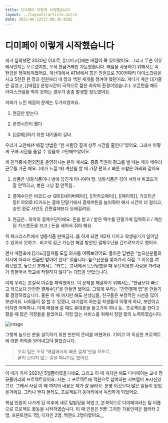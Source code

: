 ```yaml
---
title: 디미페이 이렇게 시작했습니다
layout: ../layouts/article.astro
date: 2023-06-22T17:08:36.818Z
---
```


# 디미페이 이렇게 시작했습니다

제가 입학했던 2020년 이후로, [[디미고]]에는 매점이 쭉 있어왔어요. 그리고 무슨 이유에서인지는 모르겠지만, 오직 현금거래만 가능했습니다. 매점을 사용하기 위해서는 꼭 현금을 쟁여둬야했어요. 계산대에서 ATM에서 뽑은 만원으로 700원짜리 아이스크림을 사고 5천원 한 장과 천원짜리 네 장과 백원 세개를 챙겨야 했던거죠. 게다가 계산 대기줄은 길었고, [[매점]] 운영시간이 극적으로 짧은 최악의 환경이였습니다. 오픈런을 해도 아이스크림을 먹지 못하는 경우가 종종 발생할 정도였어요.

저희가 느낀 매점의 문제는 두가지였어요.

1. 현금만 받는다

2. 운영시간이 짧다

3. [[결제]]하기 위한 대기줄이 길다

우리가 고안해낸 해결 방법은 “한 사람당 결제 상주 시간을 줄인다”였어요. 그래서 어떻게 구매 시간을 줄일 수 있을까 고민해보았어요.

제 친척중에 편의점을 운영하시는 분이 계셔요. 종종 직원이 펑크를 낼 때는 제가 메우러 근무를 가곤 해요. (제가 느낄 때) 계산을 할 때 가장 편하고 빠른 조합은 아래와 같아요

1. 상품은 냉동식품이나 병에 담긴게 아니여야 함. 냉동식품은 김이 서려서 바코드가 잘 안찍히고, 병은 그냥 잘 안찍힘..

2. 결제수단은 바코드 or QR([[네이버페이]], [[카카오페이]], [[페이북]], 기프티콘 등)! 의외로 IC카드는 결제 단말기에서 결제버튼을 눌러줘야 해서 시간이 더 걸리고, 승인 완료 사인도 간편결제보다 오래걸려요.

3. 현금은.. 최악의 결제수단이에요. 돈을 받고 / 받은 액수를 단말기에 입력하고 / 계산된 거스름돈을 보고 / 돈을 세어서 줘야 해요.

위 체크리스트에서 냉동식품 판매금지..를 하게 되면 제2차 디미고 학생봉기가 일어날 수 있어서 못하고.. 비교적 접근 가능한 해결 방안인 결제수단을 건드려보기로 했어요.

먼저 매점측에 [[카드]]결제를 도입 의사를 여쭤보았어요. 돌아온 답변은 “높으신분들의 지시에 따라서 현금만 받아야 한다” 였습니다. 높으신분을 찾아가서 직접 그 이유를 여쭤보았고, 높으신 분께서는 “카드는 교내에서 도난당했을 때 무단이용한 사람을 가려내기 힘들어서 학교에 적절하지 않다”는 대답을 받았습니다.

이제 우리는 본질적 이슈를 파악했어요. 이 문제를 해결하기 위해서는, “현금보다 빠르고 카드보다 안전한 결제수단”을 만들면 됐어요. 그렇게 우리는 “간편결제 앱”을 만들기로 결정하였습니다. 물론 이 때 까지만 해도 선생님들, 친구들은 부정적인 시선을 많이 보냈어요. 너희들이 잘 할 수 있겠냐, 대기업이 하는걸 학생들이 어떻게 하냐, 보안이슈 터지면 어떡하냐, 이제 매점에 갈 때도 휴대폰을 들고가야 하냐 등.. 프로젝트를 한다고 했을 때 많은 걱정들을 들었어요. 걱정 없는 서비스를 위해서 정말 많이 노력하였습니다.

![image](../images/203571754-41dba341-ae30-4cc3-9c3a-b04fdd7865f5.png)

그렇게 높으신 분을 설득하기 위한 만반의 준비를 마쳤어요. 기어고 이 이상한 프로젝트에 대한 허락을 받아내고야 말았습니다.

> 우리 팀은 오직 “매점에서의 빠른 결제”만을 목표로,\
> 끝이 보이지 않는 길을 떠나기로 했어요.

---

이 때가 아마 2021년 5월쯤이였을거에요. 그리고 이 때 까지만 해도 디미페이는 교내 정규동아리의 프로젝트였어요. 저는 그 프로젝트에 객원으로 참여하는 서브멤버 포지션였고요. 그래서 사실 이 때 까지의 내용은 제가 잘 몰라요. 분명 이것보다 많은 일들이 있었을거에요. 그러나 왠지 몰라도, 프로젝트가 동아리에서 독립하게 되었어요.

핵심 인원이 나가게 된 이후에 새로 팀빌딩을 하였고, 본격적으로 디미페이라는 팀 이름으로 프로젝트 활동을 시작하였습니다. 이 때 인원은 5명! 그치만 가용인력은 플러터 2명, 프론트엔드 1명, 디자인 2명, 백엔드 2명이였어요,,,
